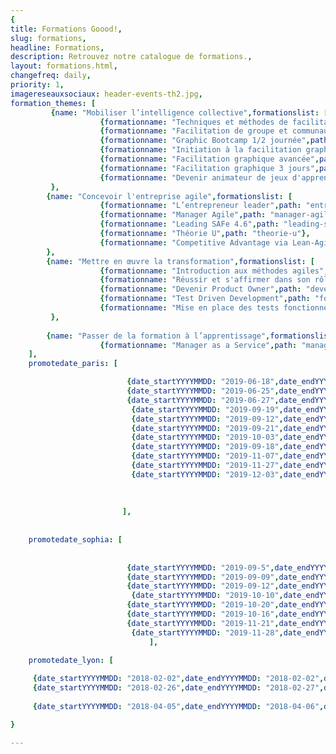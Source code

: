 ```yaml
---
{
title: Formations Goood!,
slug: formations,
headline: Formations,
description: Retrouvez notre catalogue de formations.,
layout: formations.html,
changefreq: daily,
priority: 1,
imagereseauxsociaux: header-events-th2.jpg,
formation_themes: [
         {name: "Mobiliser l’intelligence collective",formationslist: [
                    {formationname: "Techniques et méthodes de facilitation de groupe - ToP",path: "techniques-et-methodes-de-facilitation-de-groupe"},
                    {formationname: "Facilitation de groupe et communautés de pratiques",path: "facilitation-de-groupe-et-communautes-de-pratiques"},
                    {formationname: "Graphic Bootcamp 1/2 journée",path: "graphic-bootcamp"},
                    {formationname: "Initiation à la facilitation graphique",path: "initiation-facilitation-graphique"},
                    {formationname: "Facilitation graphique avancée",path: "facilitation-graphique-avancee-2jours"},
                    {formationname: "Facilitation graphique 3 jours",path: "facilitation-graphique-avancee-3jours"},
                    {formationname: "Devenir animateur de jeux d'apprentissage",path: "devenir-animateur-jeux-apprentissage"}]
         },
        {name: "Concevoir l'entreprise agile",formationslist: [
                    {formationname: "L’entrepreneur leader",path: "entrepreneur-leader"},
                    {formationname: "Manager Agile",path: "manager-agile"},
                    {formationname: "Leading SAFe 4.6",path: "leading-safe-4-6"},
                    {formationname: "Théorie U",path: "theorie-u"},
                    {formationname: "Competitive Advantage via Lean-Agile Procurement (LAP1)",path: "lean-agile-procurement-1"}]
        },
        {name: "Mettre en œuvre la transformation",formationslist: [
                    {formationname: "Introduction aux méthodes agiles",path: "introduction-methodes-agiles"},
                    {formationname: "Réussir et s'affirmer dans son rôle de Scrum Master",path: "scrum-master"},
                    {formationname: "Devenir Product Owner",path: "devenir-product-owner"},
                    {formationname: "Test Driven Development",path: "formation-tdd"},
                    {formationname: "Mise en place des tests fonctionnels avec TFS et Microsoft Test Manager",path: "tests-fonctionnels"}]
         },          
       
        {name: "Passer de la formation à l’apprentissage",formationslist: [
                    {formationname: "Manager as a Service",path: "manager-as-a-service"}]}
    ],
    promotedate_paris: [

                          {date_startYYYYMMDD: "2019-06-18",date_endYYYYMMDD: "2019-06-18",date_start: "18/06/2019",formationname: "Initiation à la facilitation graphique", path: "initiation-facilitation-graphique"},
                          {date_startYYYYMMDD: "2019-06-25",date_endYYYYMMDD: "2019-06-25",date_start: "25/06/2019",formationname: "Initiation à la facilitation graphique", path: "initiation-facilitation-graphique"},
                          {date_startYYYYMMDD: "2019-06-27",date_endYYYYMMDD: "2019-06-28",date_start: "27/06/2019",formationname: "Facilitation grahique avancée", path: "facilitation-graphique-avancee-2jours"},
                           {date_startYYYYMMDD: "2019-09-19",date_endYYYYMMDD: "2019-10-08",date_start: "19/09/2019",formationname: "Facilitation de groupe et communautés de pratiques ", path: "facilitation-de-groupe-et-communautes-de-pratiques"},
                           {date_startYYYYMMDD: "2019-09-12",date_endYYYYMMDD: "2019-09-13",date_start: "12/09/2019",formationname: "Devenir Product Owner", path: "devenir-product-owner"},
                           {date_startYYYYMMDD: "2019-09-21",date_endYYYYMMDD: "2019-11-8",date_start: "21/09/2019",formationname: "Facilitation de groupe et communautés de pratiques ", path: "facilitation-de-groupe-et-communautes-de-pratiques"},
                           {date_startYYYYMMDD: "2019-10-03",date_endYYYYMMDD: "2019-10-03",date_start: "03/10/2019",formationname: "Initiation à la facilitation graphique", path: "initiation-facilitation-graphique"},
                           {date_startYYYYMMDD: "2019-09-18",date_endYYYYMMDD: "2019-09-19",date_start: "18/09/2019",formationname: "Devenir Product Owner", path: "devenir-product-owner"},
                           {date_startYYYYMMDD: "2019-11-07",date_endYYYYMMDD: "2019-11-07",date_start: "07/11/2019",formationname: "Initiation à la facilitation graphique", path: "initiation-facilitation-graphique"},
                           {date_startYYYYMMDD: "2019-11-27",date_endYYYYMMDD: "2019-11-29",date_start: "27/11/2019",formationname: "Techniques et méthodes de facilitation de groupe", path: "techniques-et-methodes-de-facilitation-de-groupe/"},
                           {date_startYYYYMMDD: "2019-12-03",date_endYYYYMMDD: "2019-12-03",date_start: "03/12/2019",formationname: "Initiation à la facilitation graphique", path: "initiation-facilitation-graphique"},
                           
                         
      
                         ],
                          
    
    promotedate_sophia: [
    
                             
                          {date_startYYYYMMDD: "2019-09-5",date_endYYYYMMDD: "2019-09-05",date_start: "05/09/2019",formationname: "Initiation à la facilitation graphique", path: "initiation-facilitation-graphique"},
                          {date_startYYYYMMDD: "2019-09-09",date_endYYYYMMDD: "2019-09-10",date_start: "09/09/2019",formationname: "Competitive Advantage via Lean-Agile Procurement (LAP1) ", path: "lean-agile-procurement-1"},
                          {date_startYYYYMMDD: "2019-09-12",date_endYYYYMMDD: "2019-09-13",date_start: "12/09/2019",formationname: "Facilitation grahique avancée", path: "facilitation-graphique-avancee-2jours"},                    
                           {date_startYYYYMMDD: "2019-10-10",date_endYYYYMMDD: "2019-10-11",date_start: "10/10/2019",formationname: "Devenir Product Owner", path: "devenir-product-owner"},
                          {date_startYYYYMMDD: "2019-10-20",date_endYYYYMMDD: "2019-10-21",date_start: "20/10/2019",formationname: "Réussir et s'affirmer dans son rôle de Scrum Master", path: "scrum-master"},
                          {date_startYYYYMMDD: "2019-10-16",date_endYYYYMMDD: "2019-10-18",date_start: "16/10/2019",formationname: "Techniques et méthodes de facilitation de groupe", path: "techniques-et-methodes-de-facilitation-de-groupe/"},
                          {date_startYYYYMMDD: "2019-11-21",date_endYYYYMMDD: "2019-11-22",date_start: "21/11/2019",formationname: "Réussir et s'affirmer dans son rôle de Scrum Master", path: "scrum-master"},
                           {date_startYYYYMMDD: "2019-11-28",date_endYYYYMMDD: "2019-11-29",date_start: "28/11/2019",formationname: "Devenir Product Owner", path: "devenir-product-owner"},
                               ],
    
    promotedate_lyon: [

     {date_startYYYYMMDD: "2018-02-02",date_endYYYYMMDD: "2018-02-02",date_start: "02/02/2018",formationname: "introduction aux methodes agiles", path: "introduction-methodes-agiles"},
     {date_startYYYYMMDD: "2018-02-26",date_endYYYYMMDD: "2018-02-27",date_start: "26/02/2018",formationname: "Devenir Product Owner", path: "devenir-product-owner"},
     
     {date_startYYYYMMDD: "2018-04-05",date_endYYYYMMDD: "2018-04-06",date_start: "06/04/2018",formationname: "Devenir animateur de jeux d'apprentissage", path: "devenir-animateur-jeux-apprentissage"}]

}

---
```

